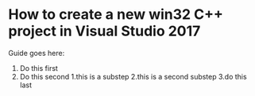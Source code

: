 # How to create a new win32 C++ project in Visual Studio 2017
Guide goes here:
1. Do this first
2. Do this second
   1.this is a substep
   2.this is a second substep
3.do this last